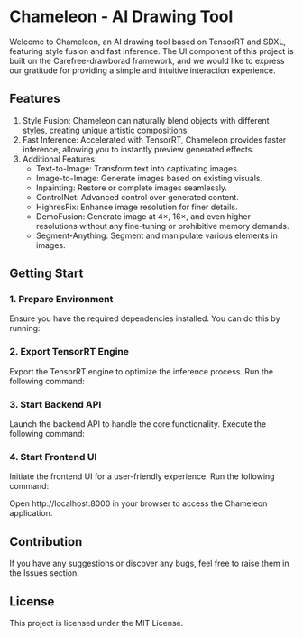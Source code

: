 # Chameleon - AI Drawing Tool
Welcome to Chameleon, an AI drawing tool based on TensorRT and SDXL, featuring style fusion and fast inference. The UI component of this project is built on the Carefree-drawborad framework, and we would like to express our gratitude for providing a simple and intuitive interaction experience.


## Features

1. Style Fusion: Chameleon can naturally blend objects with different styles, creating unique artistic compositions.
2. Fast Inference: Accelerated with TensorRT, Chameleon provides faster inference, allowing you to instantly preview generated effects.
3. Additional Features:
   - Text-to-Image: Transform text into captivating images.
   - Image-to-Image: Generate images based on existing visuals.
   - Inpainting: Restore or complete images seamlessly.
   - ControlNet: Advanced control over generated content.
   - HighresFix: Enhance image resolution for finer details.
   - DemoFusion: Generate image at 4×, 16×, and even higher resolutions without any fine-tuning or prohibitive memory demands.
   - Segment-Anything: Segment and manipulate various elements in images.

## Getting Start

### 1. Prepare Environment
Ensure you have the required dependencies installed. You can do this by running:


### 2. Export TensorRT Engine
Export the TensorRT engine to optimize the inference process. Run the following command:


### 3. Start Backend API
Launch the backend API to handle the core functionality. Execute the following command:


### 4. Start Frontend UI
Initiate the frontend UI for a user-friendly experience. Run the following command:


Open http://localhost:8000 in your browser to access the Chameleon application.


## Contribution
If you have any suggestions or discover any bugs, feel free to raise them in the Issues section.

## License
This project is licensed under the MIT License.





